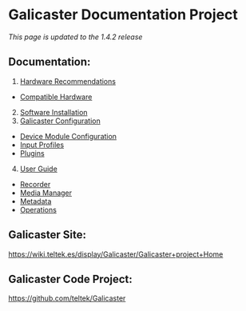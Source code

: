 Galicaster Documentation Project
==================================

*This page is updated to the 1.4.2 release*

Documentation:
--------------

1. [Hardware Recommendations](HardwareRecommendations.md)
  * [Compatible Hardware]()
2. [Software Installation](SoftwareInstallation.md)
3. [Galicaster Configuration](GalicasterConfiguration.md)
  * [Device Module Configuration](DevicesModules/DeviceModuleConfiguration.md)
  * [Input Profiles](DevicesModules/InputProfiles.md)
  * [Plugins](DevicesModules/Plugins.md)
4. [User Guide](UserGuide.md)
  * [Recorder](UserGuide/Recorder.md)
  * [Media Manager](UserGuide/MediaManager.md)
  * [Metadata](UserGuide/Metadata.md)
  * [Operations](UserGuide/Operations.md)

Galicaster Site:
------------------
https://wiki.teltek.es/display/Galicaster/Galicaster+project+Home

Galicaster Code Project:
--------------------------
https://github.com/teltek/Galicaster

